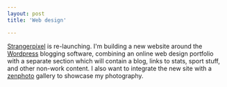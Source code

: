 ```yaml
---
layout: post
title: 'Web design'

---
```


<a href="http://www.strangerpixel.com">Strangerpixel</a> is re-launching. I'm building a new website around the <a href="http://wordpress.org/">Wordpress</a> blogging software, combining an online web design portfolio with a separate section which will contain a blog, links to stats, sport stuff, and other non-work content. I also want to integrate the new site with a <a href="http://www.zenphoto.org/">zenphoto</a> gallery to showcase my photography.
